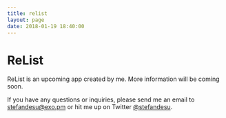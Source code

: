 ```yaml
---
title: relist
layout: page
date: 2018-01-19 18:40:00
---
```


# ReList

ReList is an upcoming app created by me. More information will be coming soon.

If you have any questions or inquiries, please send me an email to [stefandesu@exo.pm](mailto:stefandesu@exo.pm) or hit me up on Twitter [@stefandesu](https://twitter.com/stefandesu).